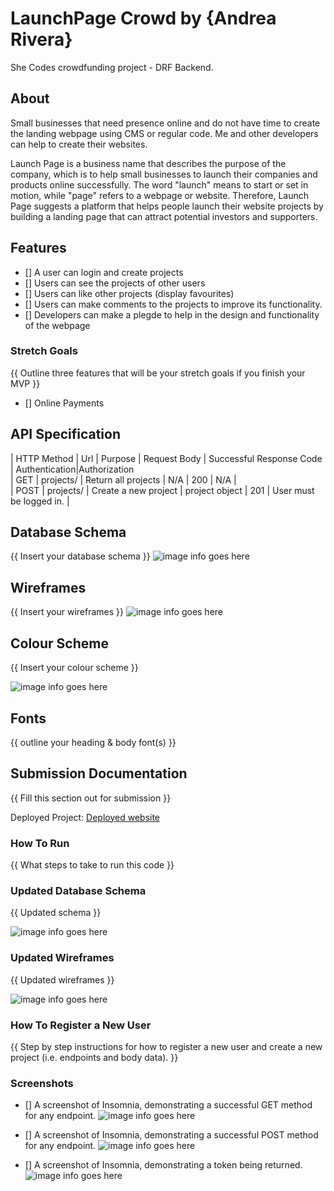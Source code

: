 
# LaunchPage Crowd by {Andrea Rivera}

She Codes crowdfunding project - DRF Backend.

## About
Small businesses that need presence online and do not have time to create the landing webpage using CMS or regular code. Me and other developers can help to create their websites.

Launch Page is a business name that describes the purpose of the company, which is to help small businesses to launch their companies and products online successfully. The word "launch" means to start or set in motion, while "page" refers to a webpage or website. Therefore, Launch Page suggests a platform that helps people launch their website projects by building a landing page that can attract potential investors and supporters. 

## Features

* [] A user can login and create projects
* [] Users can see the projects of other users
* [] Users can like other projects (display favourites)
* [] Users can make comments to the projects to improve its functionality.
* [] Developers can make a plegde to help in the design and functionality of the webpage


### Stretch Goals
{{ Outline three features that will be your stretch goals if you finish your MVP }}

* [] Online Payments

## API Specification

| HTTP Method | Url | Purpose | Request Body | Successful Response Code | Authentication|Authorization
<br /> 
| GET | projects/ | Return all projects | N/A | 200 | N/A |
<br /> 
| POST | projects/ | Create a new project | project object | 201 | User must be logged in. |
<br /> 

## Database Schema
{{ Insert your database schema }}
![image info goes here](./docs/image.png)

## Wireframes
{{ Insert your wireframes }}
![image info goes here](./docs/image.png)

## Colour Scheme
{{ Insert your colour scheme }}

![image info goes here](./docs/image.png)

## Fonts
{{ outline your heading & body font(s) }}

## Submission Documentation
{{ Fill this section out for submission }}

Deployed Project: [Deployed website](http://linkhere.com/)

### How To Run
{{ What steps to take to run this code }}

### Updated Database Schema
{{ Updated schema }}

![image info goes here](./docs/image.png)

### Updated Wireframes
{{  Updated wireframes }}

![image info goes here](./docs/image.png)

### How To Register a New User
{{ Step by step instructions for how to register a new user and create a new project (i.e. endpoints and body data). }}

### Screenshots
* [] A screenshot of Insomnia, demonstrating a successful GET method for any endpoint.
![image info goes here](./docs/image.png)

* [] A screenshot of Insomnia, demonstrating a successful POST method for any endpoint.
![image info goes here](./docs/image.png)

* [] A screenshot of Insomnia, demonstrating a token being returned.
![image info goes here](./docs/image.png)
